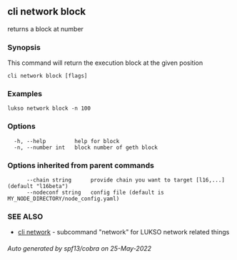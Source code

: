 ## cli network block

returns a block at number

### Synopsis

This command will return the execution block at the given position

```
cli network block [flags]
```

### Examples

```
lukso network block -n 100
```

### Options

```
  -h, --help         help for block
  -n, --number int   block number of geth block
```

### Options inherited from parent commands

```
      --chain string      provide chain you want to target [l16,...] (default "l16beta")
      --nodeconf string   config file (default is MY_NODE_DIRECTORY/node_config.yaml)
```

### SEE ALSO

* [cli network](cli_network.md)	 - subcommand "network" for LUKSO network related things

###### Auto generated by spf13/cobra on 25-May-2022
